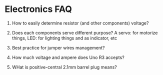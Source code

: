 # Electronics FAQ

1. How to easily determine resistor (and other components) voltage?

2. Does each components serve different purpose? A servo: for motorize things, LED: for lighting things and as indicator, etc

3. Best practice for jumper wires management?

4. How much voltage and ampere does Uno R3 accepts?

5. WHat is positive-central 2.1mm barrel plug means?
